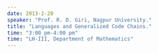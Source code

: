 ```yaml
---
date: 2013-2-20
speaker: "Prof. R. D. Giri, Nagpur University."
title: "Languages and Generalized Code Chains."
time: "3:00 pm-4:00 pm" 
time: "LH-III, Department of Mathematics"
---
```


